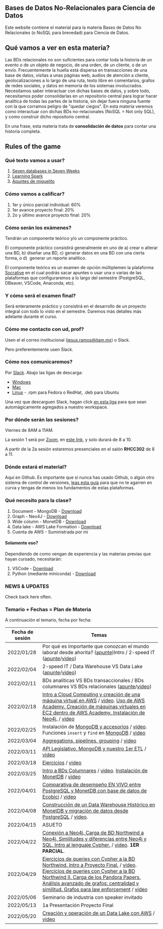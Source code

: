 ## Bases de Datos No-Relacionales para Ciencia de Datos

Este website contiene el material para la materia Bases de Datos No Relacionales (o NoSQL para brevedad) para Ciencia de Datos.

## Qué vamos a ver en esta materia?

Las BDs relacionales no son suficientes para contar toda la historia de un evento o de un objeto de negocio, de una orden, de un cliente, o de un envío. Frecuentemente la huella está dispersa en transacciones de una base de datos, visitas a unas páginas web, audios de atención a cliente, geolocalizaciones a lo largo de una ruta, texto libre en comentarios, grafos de redes sociales, y datos en memoria de los sistemas involucrados. Necesitamos saber interactuar con dichas bases de datos, y sobre todo, necesitamos poder consolidarlas en un repositorio central para lograr hacer analítica de todas las partes de la historia, sin dejar fuera ninguna fuente con la que corramos peligro de "quedar ciegos". En esta materia veremos como interactuar con dichas BDs no-relacionales (NoSQL = Not only SQL), y como construir dicho repositorio central.

En una frase, esta materia trata de **consolidación de datos** para contar una historia completa.

##   Rules of the game

### Qué texto vamos a usar?

1. [Seven databases in Seven Weeks](http://barbra-coco.dyndns.org/yuri/seven/seven2.pdf)
2. [Learning Spark](https://pages.databricks.com/rs/094-YMS-629/images/LearningSpark2.0.pdf)
3. [Apuntes de miguelito](https://drive.google.com/file/d/1yS4RXly7kGCKBjklfX11dwK-fhvMpm-s/view?usp=sharing)


### Cómo vamos a calificar?

1. 1er y único parcial individual: 60%
2. 1er avance proyecto final: 20%
3. 2o y último avance proyecto final: 20%

### Cómo serán los exámenes?
Tendrán un componente teórico y/o un componente práctico.

El componente práctico consistirá generalmente en uno de a) crear o alterar una BD, b) diseñar una BD, c) generar datos en una BD con una cierta forma, o d)  generar un reporte analítico.

El componente teórico es un examen de opción múltiplemen la plataforma [Socrative](https://www.socrative.com/) en el cual podrás sacar apuntes o usar una o varias de las plataformas que configuraremos a lo largo del semestre (PostgreSQL, DBeaver, VSCode, Anaconda, etc).

### Y cómo será el examen final?
Será enteramente práctico y consistirá en el desarrollo de un proyecto integral con todo lo visto en el semestre. Daremos más detalles más adelante durante el curso.

### Cómo me contacto con ud, prof?
Usen el el correo institucional (jesus.ramos@itam.mx) o Slack.

Pero preferentemente usen Slack.

### Cómo nos comunicaremos?
Por [Slack](https://slack.com). Abajo las ligas de descarga:
- [Windows](https://slack.com/downloads/windows)
- [Mac](https://slack.com/help/articles/207677868-Download-Slack-for-Mac)
- [Linux](https://slack.com/downloads/linux) - .rpm para Fedora o RedHat, .deb para Ubuntu

Una vez que descarguen Slack, hagan click [en esta liga](https://join.slack.com/t/slack-phh3413/shared_invite/zt-12jco12g3-XkoahXqMXkx4mdNiIi2VUg) para que sean automágicamente agregados a nuestro workspace.

### Por dónde serán las sesiones?

Viernes de 8AM a 11AM.

La sesión 1 será por [Zoom](https://zoom.us/download), en [este link](https://itam.zoom.us/my/xuxoramos), y solo durará de 8 a 10.

A partir de la 2a sesión estaremos presenciales en el salón **RHCC302** de 8 a 11.

### Dónde estará el material?
Aquí en Github. Es importante que si nunca has usado Github, o algún otro sistema de control de versiones, [leas esta guía](https://guides.github.com/activities/hello-world/) para que no te agarren en curva y tengas de menos los fundamentos de estas plataformas.

### Qué necesito para la clase?

1. Document - MongoDB - [Download](https://www.mongodb.com/try/download/community)
2. Graph - Neo4J - [Download](https://neo4j.com/download/)
3. Wide column - MonetDB - [Download](https://www.monetdb.org/Downloads)
4. Data lake - AWS Lake Formation - [Download](https://spark.apache.org/)
5. Cuenta de AWS - Suministrada por mi

#### Solamente eso?

Dependiendo de como vengan de experiencia y las materias previas que hayan cursado, necesitarán:

1. VSCode - [Download](https://code.visualstudio.com/download)
2. Python (mediante miniconda) - [Download](https://docs.conda.io/en/latest/miniconda.html)

### NEWS & UPDATES

Check back here often.

### Temario + Fechas = Plan de Materia
A continuación el temario, fecha por fecha:

| Fecha de sesión | Temas                                                                                                                                                                                                                                                                                                                                                                                                                                                                                                                                                |
|-----------------|------------------------------------------------------------------------------------------------------------------------------------------------------------------------------------------------------------------------------------------------------------------------------------------------------------------------------------------------------------------------------------------------------------------------------------------------------------------------------------------------------------------------------------------------------|
| 2022/01/28      | Por qué es importante que conozcan el mundo laboral desde ahorita? ([apunte](https://www.slideshare.net/xuxoramos/historias-de-ciencia-de-datos-desde-la-trinchera))Intro / 2-speed IT ([apunte](https://drive.google.com/file/d/1yS4RXly7kGCKBjklfX11dwK-fhvMpm-s/view?usp=sharing)/[video](https://drive.google.com/file/d/1ieoOT-bMrxuAFETPJRegX0bBlerJRWXd/view?usp=sharing))                                                                                                                                                                    |
| 2022/02/04      | 2-speed IT / Data Warehouse VS Data Lake ([apunte](https://drive.google.com/file/d/1yS4RXly7kGCKBjklfX11dwK-fhvMpm-s/view?usp=sharing)/[video](https://drive.google.com/file/d/1l6x1-kBVJ2J7OhMVgSCPrmdQn7ze_oQ_/view?usp=sharing))                                                                                                                                                                                                                                                                                                                  |
| 2022/02/11      | BDs analíticas VS BDs transaccionales / BDs columnares VS BDs relacionales ([apunte](https://drive.google.com/file/d/1yS4RXly7kGCKBjklfX11dwK-fhvMpm-s/view?usp=sharing)/[video](https://drive.google.com/file/d/1uurA9_b-LqRqZOrSPzbCWqDMDmsxYhjq/view?usp=sharing))                                                                                                                                                                                                                                                                                |
| 2022/02/18      | [Intro a Cloud Computing y creación de una máquina virtual en AWS](https://xuxoramos.github.io/nosql-4-ds/01_neo4j) / [video](https://drive.google.com/file/d/19hobazsdMgyCyrg_9Y3Hk7c8VIVMa607/view?usp=sharing). [Uso de AWS Academy. Creación de máquinas virtuales en EC2 dentro de AWS Academy. Instalación de Neo4j.](https://xuxoramos.github.io/nosql-4-ds/01_neo4j) / [video](https://drive.google.com/file/d/1lLO5h5GX32Z2c2ZzdiXC4vcejTl-jnUw/view?usp=sharing)                                                                           |
| 2022/02/25      | Instalación de [MongoDB y accesorios](https://xuxoramos.github.io/nosql-4-ds/01_mongodb) / [video](https://drive.google.com/file/d/1PsGHNzYT7OPvNlR0zdvIM9RQX_tdr7bd/view?usp=sharing). Funciones `insert` y `find` en [MongoDB](https://xuxoramos.github.io/nosql-4-ds/01_mongodb) / [video](https://drive.google.com/file/d/163qpEwLeXLFY1_17gx-xCLfRjH3NA_0p/view?usp=sharing)                                                                                                                                                                    |
| 2022/03/04      | [Aggregations, pipelines, grouping](https://xuxoramos.github.io/nosql-4-ds/01_mongodb) / [video](https://drive.google.com/file/d/1mpZTq96WXuJV47VJ8OPHKczbrzrUIddd/view?usp=sharing)                                                                                                                                                                                                                                                                                                                                                                 |
| 2022/03/11      | [API Legislativo, MongoDB y nuestro 1er ETL](https://xuxoramos.github.io/nosql-4-ds/01_mongodb) / [video](https://drive.google.com/file/d/1gVCyjQOJ1mHX7_yykdLRI8mhRA_cC8Lx/view?usp=sharing)                                                                                                                                                                                                                                                                                                                                                        |
| 2022/03/18      | [Ejercicios](https://xuxoramos.github.io/nosql-4-ds/01_mongodb) / [video](https://drive.google.com/file/d/16_L00-V1JQLs1T0o2wnbKHxxU4GPfwu9/view?usp=sharing)                                                                                                                                                                                                                                                                                                                                                                                        |
| 2022/03/25      | [Intro a BDs Columnares](https://xuxoramos.github.io/nosql-4-ds/01_monetdb) / [video](https://drive.google.com/file/d/1KioyeEsxjtJybviuhYFSvxV5EfUsOoit/view?usp=sharing). [Instalación de MonetDB](https://xuxoramos.github.io/nosql-4-ds/01_monetdb) / [video](https://drive.google.com/file/d/1TqoF-OfzUQpXSpKx3wS8AYHlKmIKI1rM/view?usp=sharing)                                                                                                                                                                                                 |
| 2022/04/01      | [Comparativa de desempeño EN VIVO entre PostgreSQL y MonetDB con base de datos de Ecobici](https://xuxoramos.github.io/nosql-4-ds/01_monetdb) / [video](https://drive.google.com/file/d/1nVO7-nZKtSkp6oz2TvW-OLV_XcUX1q5v/view?usp=sharing)                                                                                                                                                                                                                                                                                                          |
| 2022/04/08      | [Construcción de un Data Warehouse Histórico en MonetDB y migración de datos desde PostgreSQL](https://xuxoramos.github.io/nosql-4-ds/01_monetdb) / [video](https://drive.google.com/file/d/1k-c_QXwZloKJReCVhsQ7AOPKHWiu0cYc/view?usp=sharing).                                          |
| 2022/04/15      | ASUETO                                                                                                                                                                                                                                                                                                                                                                                                                                                                                                                                               |
| 2022/04/22      | [Conexión a Neo4j. Carga de BD Northwind a Neo4j. Similitudes y diferencias entre Neo4j y SQL. Intro al lenguaje Cypher.](https://xuxoramos.github.io/nosql-4-ds/01_neo4j) / [video](https://drive.google.com/file/d/1sJkytduTJHxQbpFzmdSLi5EZNv5cI9hj/view?usp=sharing). **1ER PARCIAL**.                                                                                                                                                                                                                                                           |
| 2022/04/29      | [Ejercicios de queries con Cypher a la BD Northwind. Intro a Proyecto Final.](https://xuxoramos.github.io/nosql-4-ds/01_neo4j) / [video](https://drive.google.com/file/d/15Qaoikj9A0xC4vBCotetb4JfvKvDopAJ/view?usp=sharing). [Ejercicios de queries con Cypher a la BD Northwind II. Carga de los Pandora Papers. Análisis avanzado de grafos: centralidad y similitud. Grafos para law enforcement](https://xuxoramos.github.io/nosql-4-ds/01_neo4j) / [video](https://drive.google.com/file/d/1mCbechLS_-4aQc6J1Dd9s8Qgiu-aoKrL/view?usp=sharing) |
| 2022/05/06      | Seminario de industria con speaker invitado                                                                                                                                                                                                                               |
| 2022/05/13      | 1a Presentación Proyecto Final                                                                                                                                                                                                                                                                                                                                                                                                                                                                                                                       |
| 2022/05/20      | [Creación y operación de un Data Lake con AWS](https://xuxoramos.github.io/nosql-4-ds/01_datalake) / [video](https://zoom.us/rec/play/4ntH6Nbc-799LaexFfWEHvLyw7-E4wSlWlORSpNnym2ilKAxPvRlISD5efcIvhQ-b5vajEYY9NujDOlC.QIBKLNMBFtBH-0df?autoplay=true&startTime=1638218040000)                                                                                                                                                                                                                                                                       |
